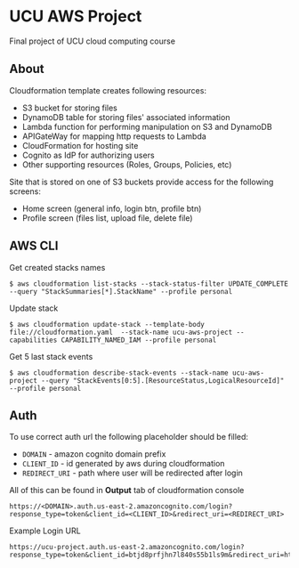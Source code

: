 # UCU AWS Project
Final project of UCU cloud computing course 

## About
Cloudformation template creates following resources:
 - S3 bucket for storing files
 - DynamoDB table for storing files' associated information 
 - Lambda function for performing manipulation on S3 and DynamoDB
 - APIGateWay for mapping http requests to Lambda
 - CloudFormation for hosting site
 - Cognito as IdP for authorizing users
 - Other supporting resources (Roles, Groups, Policies, etc)
 
Site that is stored on one of S3 buckets provide access for the following screens:
 - Home screen (general info, login btn, profile btn)
 - Profile screen (files list, upload file, delete file)


## AWS CLI

Get created stacks names
```
$ aws cloudformation list-stacks --stack-status-filter UPDATE_COMPLETE --query "StackSummaries[*].StackName" --profile personal
```

Update stack
```
$ aws cloudformation update-stack --template-body file://cloudformation.yaml  --stack-name ucu-aws-project --capabilities CAPABILITY_NAMED_IAM --profile personal
```

Get 5 last stack events
```
$ aws cloudformation describe-stack-events --stack-name ucu-aws-project --query "StackEvents[0:5].[ResourceStatus,LogicalResourceId]" --profile personal
```

## Auth

To use correct auth url the following placeholder should be filled:
- `DOMAIN` - amazon cognito domain prefix
- `CLIENT_ID` - id generated by aws during cloudformation
- `REDIRECT_URI` - path where user will be redirected after login

All of this can be found in **Output** tab of cloudformation console 

```
https://<DOMAIN>.auth.us-east-2.amazoncognito.com/login?response_type=token&client_id=<CLIENT_ID>&redirect_uri=<REDIRECT_URI>
```
Example Login URL
```
https://ucu-project.auth.us-east-2.amazoncognito.com/login?response_type=token&client_id=btjd8prfjhn7l840s55b1ls9m&redirect_uri=https%3A%2F%2Fwww.google.com
```
